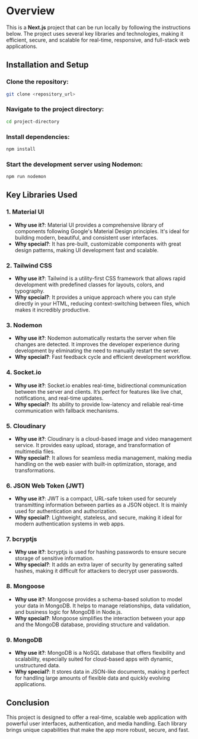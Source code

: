
# Overview
This is a **Next.js** project that can be run locally by following the instructions below. The project uses several key libraries and technologies, making it efficient, secure, and scalable for real-time, responsive, and full-stack web applications.

## Installation and Setup

### Clone the repository:
```bash
git clone <repository_url>
```

### Navigate to the project directory:
```bash
cd project-directory
```

### Install dependencies:
```bash
npm install
```

### Start the development server using Nodemon:
```bash
npm run nodemon
```

## Key Libraries Used

### 1. Material UI
- **Why use it?**: Material UI provides a comprehensive library of components following Google's Material Design principles. It's ideal for building modern, beautiful, and consistent user interfaces.
- **Why special?**: It has pre-built, customizable components with great design patterns, making UI development fast and scalable.

### 2. Tailwind CSS
- **Why use it?**: Tailwind is a utility-first CSS framework that allows rapid development with predefined classes for layouts, colors, and typography.
- **Why special?**: It provides a unique approach where you can style directly in your HTML, reducing context-switching between files, which makes it incredibly productive.

### 3. Nodemon
- **Why use it?**: Nodemon automatically restarts the server when file changes are detected. It improves the developer experience during development by eliminating the need to manually restart the server.
- **Why special?**: Fast feedback cycle and efficient development workflow.

### 4. Socket.io
- **Why use it?**: Socket.io enables real-time, bidirectional communication between the server and clients. It’s perfect for features like live chat, notifications, and real-time updates.
- **Why special?**: Its ability to provide low-latency and reliable real-time communication with fallback mechanisms.

### 5. Cloudinary
- **Why use it?**: Cloudinary is a cloud-based image and video management service. It provides easy upload, storage, and transformation of multimedia files.
- **Why special?**: It allows for seamless media management, making media handling on the web easier with built-in optimization, storage, and transformations.

### 6. JSON Web Token (JWT)
- **Why use it?**: JWT is a compact, URL-safe token used for securely transmitting information between parties as a JSON object. It is mainly used for authentication and authorization.
- **Why special?**: Lightweight, stateless, and secure, making it ideal for modern authentication systems in web apps.

### 7. bcryptjs
- **Why use it?**: bcryptjs is used for hashing passwords to ensure secure storage of sensitive information.
- **Why special?**: It adds an extra layer of security by generating salted hashes, making it difficult for attackers to decrypt user passwords.

### 8. Mongoose
- **Why use it?**: Mongoose provides a schema-based solution to model your data in MongoDB. It helps to manage relationships, data validation, and business logic for MongoDB in Node.js.
- **Why special?**: Mongoose simplifies the interaction between your app and the MongoDB database, providing structure and validation.

### 9. MongoDB
- **Why use it?**: MongoDB is a NoSQL database that offers flexibility and scalability, especially suited for cloud-based apps with dynamic, unstructured data.
- **Why special?**: It stores data in JSON-like documents, making it perfect for handling large amounts of flexible data and quickly evolving applications.

## Conclusion
This project is designed to offer a real-time, scalable web application with powerful user interfaces, authentication, and media handling. Each library brings unique capabilities that make the app more robust, secure, and fast.
